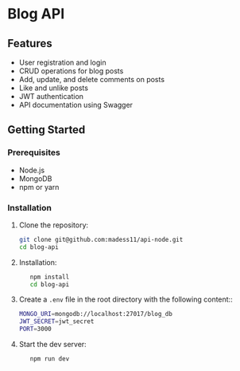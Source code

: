 # Blog API

## Features

- User registration and login
- CRUD operations for blog posts
- Add, update, and delete comments on posts
- Like and unlike posts
- JWT authentication
- API documentation using Swagger

## Getting Started

### Prerequisites

- Node.js
- MongoDB
- npm or yarn

### Installation

1. Clone the repository:

   ```bash
   git clone git@github.com:madess11/api-node.git
   cd blog-api

2. Installation:

   ```bash
      npm install
      cd blog-api
3. Create a `.env` file in the root directory with the following content::

   ```bash
   MONGO_URI=mongodb://localhost:27017/blog_db
   JWT_SECRET=jwt_secret
   PORT=3000
4. Start the dev server:

   ```bash
      npm run dev
